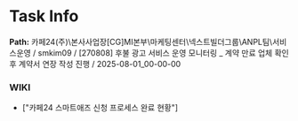 # Task Info

**Path:** 카페24(주)\본사사업장\[CG]MI본부\마케팅센터\넥스트빌더그룹\ANPL팀\서비스운영 / smkim09 / [270808] 후불 광고 서비스 운영 모니터링 _ 계약 만료 업체 확인 후 계약서 연장 작성 진행 / 2025-08-01_00-00-00

### WIKI
- ["카페24 스마트애즈 신청 프로세스 완료 현황"]

